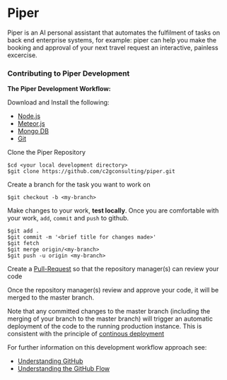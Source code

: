 # Piper

Piper is an AI personal assistant that automates the fulfilment of tasks on back end enterprise systems, for example: piper can help you make the booking and approval of your next travel request an interactive, painless excercise.

### Contributing to Piper Development
**The Piper Development Workflow:**

Download and Install the following:
	
- [Node.js](http://nodejs.org/download/) 
- [Meteor.js](https://www.meteor.com/install)
- [Mongo DB](https://www.mongodb.org/downloads)
- [Git](http://git-scm.com/downloads)

Clone the Piper Repository 

    $cd <your local development directory>
    $git clone https://github.com/c2gconsulting/piper.git

Create a branch for the task you want to work on

    $git checkout -b <my-branch>

Make changes to your work, **test locally**. Once you are comfortable with your work, `add`, `commit` and `push` to github.

    $git add .
    $git commit -m '<brief title for changes made>'
    $git fetch
    $git merge origin/<my-branch>
    $git push -u origin <my-branch>

Create a [Pull-Request](https://help.github.com/articles/using-pull-requests/) so that the repository manager(s) can review your code

Once the repository manager(s) review and approve your code, it will be merged to the master branch. 

Note that any committed changes to the master branch (including the merging of your branch to the master branch) will trigger an automatic deployment of the code to the running production instance. This is consistent with the principle of [continous deployment](http://guide.agilealliance.org/guide/cd.html)

For further information on this development workflow approach see: 
- [Understanding GitHub](https://www.youtube.com/watch?feature=player_detailpage&v=ZDR433b0HJY#t=2791s)
- [Understanding the GitHub Flow](https://guides.github.com/introduction/flow/index.html)